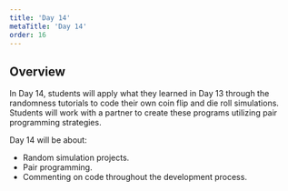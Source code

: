 ```yaml
---
title: 'Day 14'
metaTitle: 'Day 14'
order: 16
---
```


## Overview

In Day 14, students will apply what they learned in Day 13 through the randomness tutorials to code their own coin flip and die roll simulations. Students will work with a partner to create these programs utilizing pair programming strategies.

Day 14 will be about:

* Random simulation projects.
* Pair programming.
* Commenting on code throughout the development process.